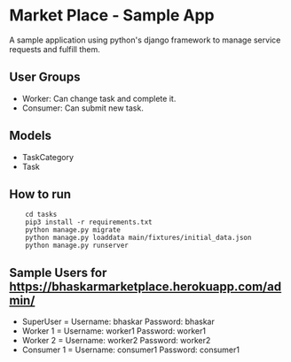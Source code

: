 # Market Place - Sample App

A sample application using python's django framework to manage service requests and fulfill them.

## User Groups
* Worker: Can change task and complete it.
* Consumer: Can submit new task.

## Models
* TaskCategory
* Task

## How to run

```
    cd tasks
    pip3 install -r requirements.txt
    python manage.py migrate
    python manage.py loaddata main/fixtures/initial_data.json
    python manage.py runserver
```

## Sample Users for https://bhaskarmarketplace.herokuapp.com/admin/
* SuperUser = Username: bhaskar Password: bhaskar
* Worker 1 = Username: worker1 Password: worker1
* Worker 2 = Username: worker2 Password: worker2
* Consumer 1 = Username: consumer1 Password: consumer1

